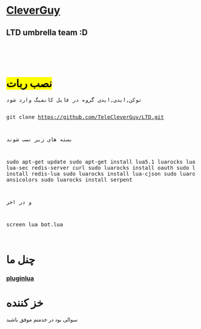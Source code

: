 <a href="telegram.me/CleverGuy"><h1>CleverGuy</h1></a>
<h2>LTD umbrella team :D</h2><br><br><br>
<h1><mark>نصب ربات</mark></h1>
<pre>
توکن,ایدی,ایدی گروه در فایل کانفیگ وارد شود

git clone https://github.com/TeleCleverGuy/LTD.git

بسته های زیر نصب شوند

sudo apt-get update
sudo apt-get install lua5.1 luarocks lua-socket lua-sec redis-server curl 
sudo luarocks install oauth 
sudo luarocks install redis-lua 
sudo luarocks install lua-cjson 
sudo luarocks install ansicolors 
sudo luarocks install serpent

و در اخر

screen lua bot.lua

</pre>
<h1>چنل ما</h1>
<a href="https://telegram.me/pluginlua"><h3>pluginlua</h3></a>
<h1>خز کننده</h1>

سوالی بود در خدمتم
موفق باشید
